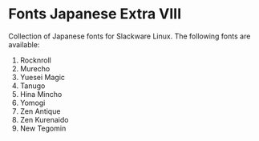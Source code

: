 # Fonts Japanese Extra VIII

Collection of Japanese fonts for Slackware Linux.
The following fonts are available:
1. Rocknroll
2. Murecho
3. Yuesei Magic
4. Tanugo
5. Hina Mincho
6. Yomogi
7. Zen Antique
8. Zen Kurenaido
9. New Tegomin

